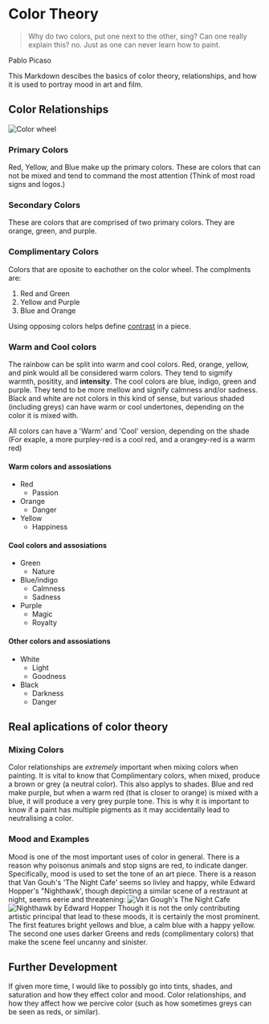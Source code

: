 # Color Theory 
>Why do two colors, put one next to the other, sing? Can one really explain this? no. Just as one can never learn how to paint. 

Pablo Picaso

This Markdown descibes the basics of color theory, relationships, and how it is used to portray mood in art and film.

## Color Relationships
![Color wheel](https://hgtvhome.sndimg.com/content/dam/images/hgtv/fullset/2011/7/18/0/HGTV_Color-Wheel-Full_s4x3.jpg.rend.hgtvcom.616.462.suffix/1400967008479.jpeg)
### Primary Colors
Red, Yellow, and Blue make up the primary colors. These are colors that can not be mixed and tend to command the most attention (Think of most road signs and logos.)

### Secondary Colors
These are colors that are comprised of two primary colors. They are orange, green, and purple. 
### Complimentary Colors
Colors that are oposite to eachother on the color wheel. The complments are:
1. Red and Green
2. Yellow and Purple
3. Blue and Orange 

Using opposing colors helps define [contrast](https://thevirtualinstructor.com/contrast-in-art.html) in a piece. 
### Warm and Cool colors
The rainbow can be split into warm and cool colors. Red, orange, yellow, and pink would all be considered warm colors. They tend to sigmify warmth, positity, and **intensity**. The cool colors are blue, indigo, green and purple. They tend to be more mellow and signify calmness and/or sadness. Black and white are not colors in this kind of sense, but various shaded (including greys) can have warm or cool undertones, depending on the color it is mixed with. 

All colors can have a 'Warm' and 'Cool' version, depending on the shade (For exaple, a more purpley-red is a cool red, and a orangey-red is a warm red)

#### Warm colors and assosiations
* Red
  * Passion
* Orange
  * Danger
* Yellow
  * Happiness 
#### Cool colors and assosiations
* Green
  * Nature
* Blue/indigo
  * Calmness
  * Sadness  
* Purple
  * Magic
  * Royalty
 #### Other colors and assosiations 
* White 
  * Light
  * Goodness
* Black
  * Darkness
  * Danger 
  
## Real aplications of color theory
### Mixing Colors
Color relationships are *extremely* important when mixing colors when painting. It is vital to know that Complimentary colors, when mixed, produce a brown or grey (a neutral color). This also applys to shades. Blue and red make purple, but when a warm red (that is closer to orange) is mixed with a blue, it will produce a very grey purple tone. This is why it is important to know if a paint has multiple pigments as it may accidentally lead to neutralising a color.  
### Mood and Examples
Mood is one of the most important uses of color in general. There is a reason why poisonus animals and stop signs are red, to indicate danger. Specifically, mood is used to set the tone of an art piece. There is a reason that Van Gouh's 'The Night Cafe' seems so livley and happy, while Edward Hopper's "Nighthawk', though depicting a similar scene of a restraunt at night, seems eerie and threatening:
![Van Gough's The Night Cafe](https://media-dev.overstockart.com/optimized/cache/data/product_images/VG415-1000x1000.jpg)
![Nighthawk by Edward Hopper](https://media.overstockart.com/optimized/cache/data/product_images/EH2136-1000x1000.jpg)
Though it is not the only contributing artistic principal that lead to these moods, it is certainly the most prominent. The first features bright yellows and blue, a calm blue with a happy yellow. The second one uses darker Greens and reds (complimentary colors)
that make the scene feel uncanny and sinister.  

## Further Development 
If given more time, I would like to possibly go into tints, shades, and saturation and how they effect color and mood. Color relationships, and how they affect how we percive color (such as how sometimes greys can be seen as reds, or similar). 
